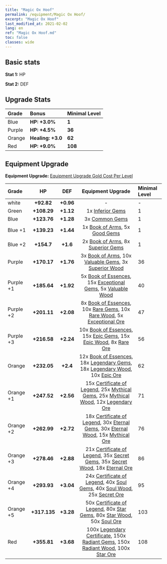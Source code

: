 ```yaml
---
title: "Magic Ox Hoof"
permalink: /equipment/Magic Ox Hoof/
excerpt: "Magic Ox Hoof"
last_modified_at: 2021-02-02
lang: en
ref: "Magic Ox Hoof.md"
toc: false
classes: wide
---
```


## Basic stats
 **Stat 1:** HP

 **Stat 2:** DEF

## Upgrade Stats

  |     Grade    |   Bonus | Minimal Level | 
  |:-------------|:--------|:--------------| 
  | Blue | **HP: +3.0%** | **1** | 
  | Purple | **HP: +4.5%** | **36** | 
  | Orange | **Healing: +3.0** | **62** | 
  | Red | **HP: +9.0%** | **108** | 


## Equipment Upgrade
 **Equipment Upgrade:** [Equipment Upgrade Gold Cost Per Level](/equipment/EquipmentUpgradeCostPerLevel/) 

  |          Grade      | HP | DEF | Equipment Upgrade | Minimal Level |
  |:--------------------|:---------:|:---------:|:----------------:|:--------------|
  | white | **+92.82** | **+0.96** | - | - |
  | Green | **+108.29** | **+1.12** | 1x [ Inferior Gems](/Items/mat_54/) | 1 |
  | Blue | **+123.76** | **+1.28** | 3x [ Common Gems](/Items/mat_69/) | 1 |
  | Blue +1 | **+139.23** | **+1.44** | 1x [ Book of Arms](/Items/mat_32/), 5x [ Good Gems](/Items/mat_4/) | 1 |
  | Blue +2 | **+154.7** | **+1.6** | 2x [ Book of Arms](/Items/mat_71/), 8x [ Superior Gems](/Items/mat_41/) | 1 |
  | Purple | **+170.17** | **+1.76** | 3x [ Book of Arms](/Items/mat_6/), 10x [ Valuable Gems](/Items/mat_80/), 3x [ Superior Wood](/Items/mat_28/) | 36 |
  | Purple +1 | **+185.64** | **+1.92** | 5x [ Book of Essences](/Items/mat_44/), 15x [ Exceptional Gems](/Items/mat_17/), 5x [ Valuable Wood](/Items/mat_43/) | 40 |
  | Purple +2 | **+201.11** | **+2.08** | 8x [ Book of Essences](/Items/mat_84/), 10x [ Rare Gems](/Items/mat_59/), 10x [ Rare Wood](/Items/mat_14/), 5x [ Exceptional Ore](/Items/mat_67/) | 47 |
  | Purple +3 | **+216.58** | **+2.24** | 10x [ Book of Essences](/Items/mat_20/), 15x [ Epic Gems](/Items/mat_94/), 15x [ Epic Wood](/Items/mat_57/), 8x [ Rare Ore](/Items/mat_2/) | 56 |
  | Orange | **+232.05** | **+2.4** | 12x [ Book of Essences](/Items/mat_60/), 18x [ Legendary Gems](/Items/mat_31/), 18x [ Legendary Wood](/Items/mat_93/), 10x [ Epic Ore](/Items/mat_42/) | 62 |
  | Orange +1 | **+247.52** | **+2.56** | 15x [ Certificate of Legend](/Items/mat_96/), 25x [ Mythical Gems](/Items/mat_74/), 25x [ Mythical Wood](/Items/mat_9/), 12x [ Legendary Ore](/Items/mat_81/) | 71 |
  | Orange +2 | **+262.99** | **+2.72** | 18x [ Certificate of Legend](/Items/mat_25/), 30x [ Eternal Gems](/Items/mat_86/), 30x [ Eternal Wood](/Items/mat_75/), 15x [ Mythical Ore](/Items/mat_23/) | 76 |
  | Orange +3 | **+278.46** | **+2.88** | 21x [ Certificate of Legend](/Items/mat_38/), 35x [ Secret Gems](/Items/mat_47/), 35x [ Secret Wood](/Items/mat_87/), 18x [ Eternal Ore](/Items/mat_36/) | 86 |
  | Orange +4 | **+293.93** | **+3.04** | 24x [ Certificate of Legend](/Items/mat_100/), 40x [ Soul Gems](/Items/mat_77/), 40x [ Soul Wood](/Items/mat_49/), 25x [ Secret Ore](/Items/mat_99/) | 95 |
  | Orange +5 | **+317.135** | **+3.28** | 50x [ Certificate of Legend](/Items/mat_11/), 80x [ Star Gems](/Items/mat_89/), 80x [ Star Wood](/Items/mat_63/), 50x [ Soul Ore](/Items/mat_8/) | 103 |
  | Red | **+355.81** | **+3.68** | 100x [ Legendary Certificate](/Items/mat_76/), 150x [ Radiant Gems](/Items/mat_52/), 150x [ Radiant Wood](/Items/mat_21/), 100x [ Star Ore](/Items/mat_72/) | 108 |

